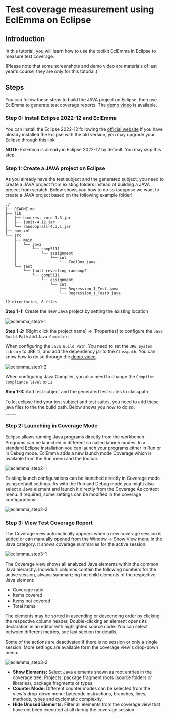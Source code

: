 # Test coverage measurement using EclEmma on Eclipse

## Introduction

In this tutorial, you will learn how to use the toolkit EclEmma in Eclipse to measure test coverage. 

(Please note that some screenshots and demo video are materials of last year's course, they are only for this tutorial.)

## Steps

You can follow these steps to build the JAVA project on Eclipse, then use EclEmma to generate test coverage reports. The [demo video](https://drive.google.com/file/d/1DZAGe0WpumKhFayyKqE2bDjnS3t9D42i/view?usp=sharing) is available.

### Step 0: Install Eclipse 2022-12 and EclEmma
You can install the Eclipse 2022-12 following the [official website](https://www.eclipse.org/downloads/packages/release/2021-06/r/eclipse-ide-java-developers)
If you have already installed the Eclipse with the old version, you may upgrade your Eclipse through [this link](https://wiki.eclipse.org/FAQ_How_do_I_upgrade_Eclipse_IDE%3F)

**NOTE**: EclEmma is already in Eclipse 2022-12 by default. You may skip this step.


### **Step 1: Create a JAVA project on Eclipse**

As you already have the test subject and the generated subject, you need to create a JAVA project from existing folders instead of building a JAVA project from scratch. Below shows you how to do so (suppose we want to create a JAVA project based on the following example folder)

```(base)  example  tree ./
./
├── README.md
├── lib
│   ├── hamcrest-core-1.3.jar
│   ├── junit-4.12.jar
│   └── randoop-all-4.3.1.jar
├── pom.xml
└── src
    ├── main
    │   └── java
    │       └── comp5111
    │           └── assignment
    │               └── cut
    │                   └── ToolBox.java
    └── test
        └── fault-revealing-randoop2
            └── comp5111
                └── assignment
                    └── cut
                        ├── Regression_1_Test.java
                        └── Regression_1_Test0.java

12 directories, 8 files
```

**Step 1-1:** Create the new Java project by setting the existing location

![eclemma_step1-1](../pic/eclemma_step1-1.png)



**Step 1-2:** [Right click the project name] -> [Properties] to configure the `Java Build Path` and `Java Compiler`. 

When configuring the `Java Build Path`. You need to set the `JRE System Library` to JRE 11, and add the dependency jar to the `Classpath`. You can know how to do so through the [demo video](https://drive.google.com/file/d/1DZAGe0WpumKhFayyKqE2bDjnS3t9D42i/view?usp=sharing).

![eclemma_step1-2](../pic/eclemma_step1-2.png)

When configuring Java Compiler, you also need to change the `Compiler compliance level` to `11`

**Step 1-3:** Add test subject and the generated test suites to classpath

To let eclipse find your test subject and test suites, you need to add these java files to the the build path. Below shows you how to do so.

<img src="../pic/eclemma_step1-3.png" alt="eclemma_step1-3" style="zoom: 25%;" />



### Step 2: Launching in Coverage Mode

Eclipse allows running Java programs directly from the workbench. Programs can be launched in different so called launch modes. In a standard Eclipse installation you can launch your programs either in Run or in Debug mode. EclEmma adds a new launch mode Coverage which is available from the Run menu and the toolbar:

![eclemma_step2-1](../pic/eclemma_step2-1.png)

Existing launch configurations can be launched directly in Coverage mode using default settings. As with the Run and Debug mode you might also select a Java element and launch it directly from the Coverage As context menu. If required, some settings can be modified in the coverage configurations:

![eclemma_step2-2](../pic/eclemma_step2-2.png)

### Step 3: View Test Coverage Report

The Coverage view automatically appears when a new coverage session is added or can manually opened from the Window → Show View menu in the Java category. It shows coverage summaries for the active session.

![eclemma_step3-1](../pic/eclemma_step3-1.png)

 

The Coverage view shows all analyzed Java elements within the common Java hierarchy. Individual columns contain the following numbers for the active session, always summarizing the child elements of the respective Java element:

- Coverage ratio
- Items covered
- Items not covered
- Total items

The elements may be sorted in ascending or descending order by clicking the respective column header. Double-clicking an element opens its declaration in an editor with highlighted source code. You can select between different metrics, see last section for details.

 

Some of the actions are deactivated if there is no session or only a single session. More settings are available form the coverage view's drop-down menu:

![eclemma_step3-2](../pic/eclemma_step3-2.png)

 

- **Show Elements:** Select Java elements shown as root entries in the coverage tree: Projects, package fragment roots (source folders or libraries), package fragments or types.
- **Counter Mode:** Different counter modes can be selected from the view's drop-down menu: bytecode instructions, branches, lines, methods, types and cyclomatic complexity.
- **Hide Unused Elements:** Filter all elements from the coverage view that have not been executed at all during the coverage session.

